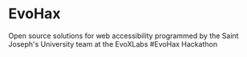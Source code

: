 # EvoHax
Open source solutions for web accessibility programmed by the Saint Joseph's University team at the EvoXLabs #EvoHax Hackathon
